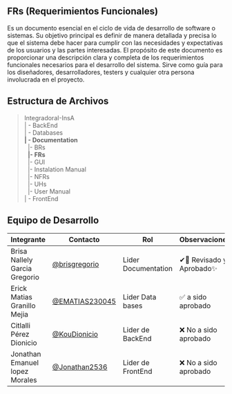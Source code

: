 ## **FRs (Requerimientos Funcionales)** 


Es un documento esencial en el ciclo de vida de desarrollo de software o sistemas. Su objetivo principal es definir de manera detallada y precisa lo que el sistema debe hacer para cumplir con las necesidades y expectativas de los usuarios y las partes interesadas.
El propósito de este documento es proporcionar una descripción clara y completa de los requerimientos funcionales necesarios para el desarrollo del sistema. Sirve como guía para los diseñadores, desarrolladores, testers y cualquier otra persona involucrada en el proyecto.


## Estructura de Archivos

>IntegradoraI-InsA<br>
>| - BackEnd <br>
>| - Databases<br>
>**| - Documentation**<br>
>&nbsp;&nbsp;|- BRs<br>
>&nbsp;&nbsp;**|- FRs**<br>
>&nbsp;&nbsp;|- GUI<br>
>&nbsp;&nbsp;|- Instalation Manual<br>
>&nbsp;&nbsp;|- NFRs<br>
>&nbsp;&nbsp;|- UHs<br>
>&nbsp;&nbsp;|- User Manual<br>
>| - FrontEnd

## Equipo de Desarrollo
|Integrante|Contacto|Rol|Observaciones|
|----------|-------|---|-------------|
| Brisa Nallely Garcia Gregorio|[@brisgregorio](https://github.com/Brisgregorio)|Lider Documentation|✔👀 Revisado y Aprobado✨
| Erick Matias Granillo Mejia|[@EMATIAS230045](https://github.com/EMATIAS230045)|Lider Data bases| ✅ a sido aprobado
| Citlalli Pérez Dionicio|[@KouDionicio ](https://github.com/KouDionicio)|Lider de BackEnd|❌ No a sido aprobado
| Jonathan Emanuel lopez Morales|[@Jonathan2536](https://github.com/Jonathan2536)|Lider de FrontEnd|❌ No a sido aprobado

